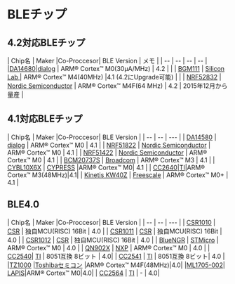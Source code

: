 # BLEチップ

## 4.2対応BLEチップ

| Chip名 | Maker |Co-Proccesor| BLE Version | メモ |
| -- | -- | -- | -- |
|[DA14680](http://www.dialog-semiconductor.com/docs/site-pdf/dialog-smartbond-da14680-product-brief-japanese.pdf?sfvrsn=2)|[dialog](http://www.dialog-semiconductor.com/) | ARM® Cortex™ M0(30μA/MHz) | 4.2 | |
| [BGM111](http://www.silabs.com/products/wireless/bluetooth/Pages/bluegecko-bluetooth-smart-module-intro.aspx) | [Silicon Lab ](http://www.csr.com/) |  ARM® Cortex™  M4(40MHz) |4.1 (4.2にUpgrade可能) | |
| [NRF52832](https://www.nordicsemi.com/Products/Bluetooth-Smart-Bluetooth-low-energy/nRF52832) | [Nordic Semiconductor](https://www.nordicsemi.com) |  ARM® Cortex™  M4F(64 MHz) | 4.2 | 2015年12月から量産 |

## 4.1対応BLEチップ

| Chip名 | Maker |Co-Proccesor| BLE Version |
| -- | -- | --- |
| [DA14580](http://www.dialog-semiconductor.com/products/bluetooth-smart) | [dialog](http://www.dialog-semiconductor.com/) | ARM® Cortex™ M0 | 4.1 |
| [NRF51822](http://www.nordicsemi.com/eng/Products/Bluetooth-R-low-energy/nRF51822) | [Nordic Semiconductor](http://www.nordicsemi.com/)  |  ARM® Cortex™ M0 | 4.1 |
| [NRF51422](http://www.nordicsemi.com/eng/Products/ANT/nRF51422)  | [Nordic Semiconductor](http://www.nordicsemi.com/) |  ARM® Cortex™ M0 | 4.1 |
| [BCM20737S](http://www.broadcom.com/collateral/pb/WICED-Sense-PB100.pdf) | [Broadcom](http://ja.broadcom.com/) |  ARM® Cortex™ M3 | 4.1 |
| [CYBL10X6X](http://japan.cypress.com/?rID=99422 ) | [CYPRESS](http://japan.cypress.com/) |ARM® Cortex™ M0| 4.1 |
| [CC2640](http://www.tij.co.jp/product/jp/cc2640)|[TI](http://www.tij.co.jp/)|ARM® Cortex™ M3(48MHz)|4.1|
| [Kinetis KW40Z](http://www.freescale.com/ja/products/arm-processors/kinetis-cortex-m/w-series/kinetis-kw40z-30z-20z-bluetooth-low-energy-802.15.4-wireless-mcus:KW4x) | [Freescale](http://www.freescale.com/) | ARM® Cortex™ M0+ | 4.1 |

## BLE4.0

| Chip名 | Maker |Co-Proccesor| BLE Version |
| -- | -- | --- |
| [CSR1010](https://www.csrsupport.com/download/39359/CSR1010%20Data%20Sheet%20CS-231985-DS.pdf) | [CSR](http://www.csr.com/) | 独自MCU(RISC) 16Bit | 4.0 |
| [CSR1011](https://www.csrsupport.com/download/40289/CSR1010%20Data%20Sheet%20CS-231986-DS.pdf) | [CSR](http://www.csr.com/)  | 独自MCU(RISC) 16Bit | 4.0 |
| [CSR1012](https://www.csrsupport.com/download/47278/CSR1012%20Data%20Sheet%20CS-238833-DS.pdf) | [CSR](http://www.csr.com/)  | 独自MCU(RISC) 16Bit | 4.0 |
| [BlueNGR](http://www.st.com/web/catalog/sense_power/FM1968/CL1976/SC1898/PF258646?ecmp=pf258646_link_emf_jan2014&sc=bluenrg) |  [STMicro](http://www.st-japan.co.jp/web/jp/home.html) | ARM® Cortex™ M0 | 4.0 |
| [QN902X](http://www.nxp.com/documents/data_sheet/QN902X.pdf) | [NXP](http://www.nxp.com/) | ARM® Cortex™ M0 | 4.0 |
| [CC2540](http://m.tij.co.jp/product/jp/CC2540)| [TI](http://www.tij.co.jp/) |  8051互換 8ビット | 4.0|
| [CC2541](http://m.tij.co.jp/product/jp/CC2541) | [TI](http://www.tij.co.jp/) |  8051互換 8ビット| 4.0 | 
|[TZ1000](http://toshiba.semicon-storage.com/jp/product/assp/applite/tz1000.html) |[Toshibaセミコン](http://toshiba.semicon-storage.com/) |ARM® Cortex™ M4F(48MHz)|4.0|
|[ML1705-002](http://www.lapis-semi.com/jp/semicon/telecom/ble.html)| [LAPIS](http://www.lapis-semi.com)|ARM® Cortex™ M0|4.0|
| [CC2564](http://www.ti.com/product/cc2564) | [TI](http://www.tij.co.jp/) |  - | 4.0|

